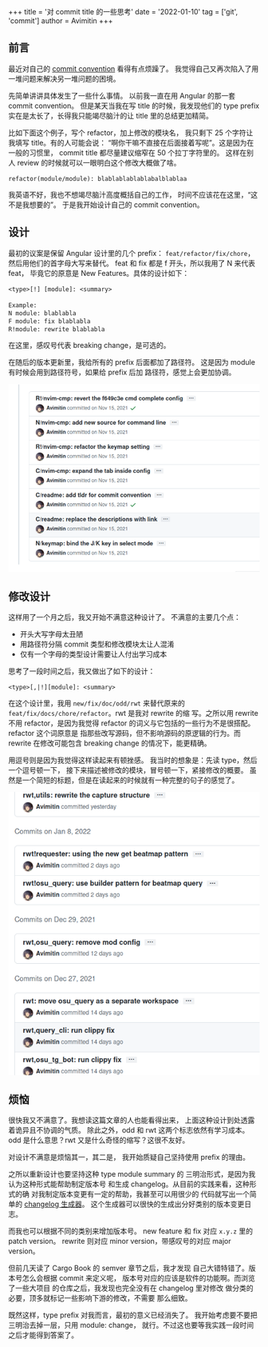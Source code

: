 +++
title = '对 commit title 的一些思考'
date  = '2022-01-10'
tag = ['git', 'commit']
author = Avimitin
+++
## 前言

最近对自己的 [commit convention](https://commit-convention.sh1mar.in/)
看得有点烦躁了。
我觉得自己又再次陷入了用一堆问题来解决另一堆问题的困境。

先简单讲讲具体发生了一些什么事情。
以前我一直在用 Angular 的那一套 commit convention。
但是某天当我在写 title 的时候，我发现他们的 type prefix
实在是太长了，长得我只能竭尽脑汁的让 title 里的总结更加精简。

比如下面这个例子，写个 refactor，加上修改的模块名，
我只剩下 25 个字符让我填写 title。有的人可能会说：
“啊你干嘛不直接在后面接着写呢”。这是因为在一般的习惯里，
commit title 都尽量建议缩窄在 50 个拉丁字符里的。
这样在别人 review 的时候就可以一眼明白这个修改大概做了啥。

```text
refactor(module/module): blablablablablabalblablaa
```

我英语不好，我也不想竭尽脑汁高度概括自己的工作，
时间不应该花在这里，“这不是我想要的”。
于是我开始设计自己的 commit convention。

## 设计

最初的议案是保留 Angular 设计里的几个 prefix：
`feat/refactor/fix/chore`，然后用他们的首字母大写来替代。
feat 和 fix 都是 f 开头，所以我用了 N 来代表 feat，
毕竟它的原意是 New Features。具体的设计如下：

```text
<type>[!] [module]: <summary>

Example:
N module: blablabla
F module: fix blablabla
R!module: rewrite blablabla
```

在这里，感叹号代表 breaking change，是可选的。

在随后的版本更新里，我给所有的 prefix 后面都加了路径符。
这是因为 module 有时候会用到路径符号，如果给 prefix 后加
路径符，感觉上会更加协调。

![photo](./images/2022-01-10_17-18.png)

## 修改设计

这样用了一个月之后，我又开始不满意这种设计了。
不满意的主要几个点：

* 开头大写字母太丑陋
* 用路径符分隔 commit 类型和修改模块太让人混淆
* 仅有一个字母的类型设计需要让人付出学习成本

思考了一段时间之后，我又做出了如下的设计：

```text
<type>[,|!][module]: <summary>
```

在这个设计里，我用 `new/fix/doc/odd/rwt` 来替代原来的
`feat/fix/docs/chore/refactor`。rwt 是我对 rewrite 的缩
写。之所以用 rewrite 不用 refactor，是因为我觉得 refactor
的词义与它包括的一些行为不是很搭配。refactor 这个词原意是
指那些改写源码，但不影响源码的原逻辑的行为。而 rewrite
在修改可能包含 breaking change 的情况下，能更精确。

用逗号则是因为我觉得这样读起来有顿挫感。
我当时的想象是：先读 type，然后一个逗号顿一下，
接下来描述被修改的模块，冒号顿一下，紧接修改的概要。
虽然是一个简短的标题，但是在读起来的时候就有一种完整的句子的感觉了。

![photo](./images/2022-01-10_17-27.png)

## 烦恼

很快我又不满意了。我想读这篇文章的人也能看得出来，
上面这种设计到处透露着诡异且不协调的气质。
除此之外，odd 和 rwt 这两个标志依然有学习成本。
odd 是什么意思？rwt 又是什么奇怪的缩写？这很不友好。

对设计不满意是烦恼其一，其二是，
我开始质疑自己坚持使用 prefix 的理由。

之所以重新设计也要坚持这种 type module summary 的
三明治形式，是因为我认为这种形式能帮助制定版本号
和生成 changelog。从目前的实践来看，这种形式的确
对我制定版本变更有一定的帮助，我甚至可以用很少的
代码就写出一个简单的
[changelog 生成器](https://github.com/Avimitin/changelog_generator)。
这个生成器可以很快的生成出分好类别的版本变更日志。

而我也可以根据不同的类别来增加版本号。
new feature 和 fix 对应 `x.y.z` 里的 patch version。
rewrite 则对应 minor version，带感叹号的对应 major version。

但前几天读了 Cargo Book 的 semver 章节之后，我才发现
自己大错特错了。版本号怎么会根据 commit 来定义呢，
版本号对应的应该是软件的功能啊。而浏览了一些大项目
的仓库之后，我发现也完全没有在 changelog 里对修改
做分类的必要，顶多就标记一些影响下游的修改，不需要
那么细致。

既然这样，type prefix 对我而言，最初的意义已经消失了。
我开始考虑要不要把三明治去掉一层，只用 module: change，
就行。不过这也要等我实践一段时间之后才能得到答案了。
